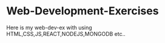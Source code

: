# Web-Development-Exercises
Here is my web-dev-ex with using HTML,CSS,JS,REACT,NODEJS,MONGODB etc..

